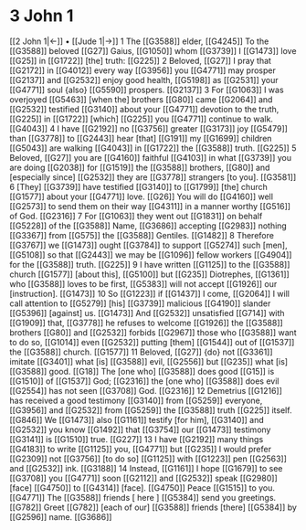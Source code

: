 # 3 John 1
[[2 John 1|←]] • [[Jude 1|→]]
1 The [[G3588]] elder, [[G4245]] To the [[G3588]] beloved [[G27]] Gaius, [[G1050]] whom [[G3739]] I [[G1473]] love [[G25]] in [[G1722]] [the] truth: [[G225]] 
2 Beloved, [[G27]] I pray that [[G2172]] in [[G4012]] every way [[G3956]] you [[G4771]] may prosper [[G2137]] and [[G2532]] enjoy good health, [[G5198]] as [[G2531]] your [[G4771]] soul {also} [[G5590]] prospers. [[G2137]] 
3 For [[G1063]] I was overjoyed [[G5463]] [when the] brothers [[G80]] came [[G2064]] and [[G2532]] testified [[G3140]] about your [[G4771]] devotion to the truth, [[G225]] in [[G1722]] [which] [[G225]] you [[G4771]] continue to walk. [[G4043]] 
4 I have [[G2192]] no [[G3756]] greater [[G3173]] joy [[G5479]] than [[G3778]] to [[G2443]] hear [that] [[G191]] my [[G1699]] children [[G5043]] are walking [[G4043]] in [[G1722]] the [[G3588]] truth. [[G225]] 
5 Beloved, [[G27]] you are [[G4160]] faithful [[G4103]] in what [[G3739]] you are doing [[G2038]] for [[G1519]] the [[G3588]] brothers, [[G80]] and [especially since] [[G2532]] they are [[G3778]] strangers [to you]. [[G3581]] 
6 [They] [[G3739]] have testified [[G3140]] to [[G1799]] [the] church [[G1577]] about your [[G4771]] love. [[G26]] You will do [[G4160]] well [[G2573]] to send them on their way [[G4311]] in a manner worthy [[G516]] of God. [[G2316]] 
7 For [[G1063]] they went out [[G1831]] on behalf [[G5228]] of the [[G3588]] Name, [[G3686]] accepting [[G2983]] nothing [[G3367]] from [[G575]] the [[G3588]] Gentiles. [[G1482]] 
8 Therefore [[G3767]] we [[G1473]] ought [[G3784]] to support [[G5274]] such [men], [[G5108]] so that [[G2443]] we may be [[G1096]] fellow workers [[G4904]] for the [[G3588]] truth. [[G225]] 
9 I have written [[G1125]] to the [[G3588]] church [[G1577]] [about this], [[G5100]] but [[G235]] Diotrephes, [[G1361]] who [[G3588]] loves to be first, [[G5383]] will not accept [[G1926]] our [instruction]. [[G1473]] 
10 So [[G1223]] if [[G1437]] I come, [[G2064]] I will call attention to [[G5279]] [his] [[G3739]] malicious [[G4190]] slander [[G5396]] [against] us. [[G1473]] And [[G2532]] unsatisfied [[G714]] with [[G1909]] that, [[G3778]] he refuses to welcome [[G1926]] the [[G3588]] brothers [[G80]] and [[G2532]] forbids [[G2967]] those who [[G3588]] want to do so, [[G1014]] even [[G2532]] putting [them] [[G1544]] out of [[G1537]] the [[G3588]] church. [[G1577]] 
11 Beloved, [[G27]] {do} not [[G3361]] imitate [[G3401]] what [is] [[G3588]] evil, [[G2556]] but [[G235]] what [is] [[G3588]] good. [[G18]] The [one who] [[G3588]] does good [[G15]] is [[G1510]] of [[G1537]] God; [[G2316]] the [one who] [[G3588]] does evil [[G2554]] has not seen [[G3708]] God. [[G2316]] 
12 Demetrius [[G1216]] has received a good testimony [[G3140]] from [[G5259]] everyone, [[G3956]] and [[G2532]] from [[G5259]] the [[G3588]] truth [[G225]] itself. [[G846]] We [[G1473]] also [[G1161]] testify [for him], [[G3140]] and [[G2532]] you know [[G1492]] that [[G3754]] our [[G1473]] testimony [[G3141]] is [[G1510]] true. [[G227]] 
13 I have [[G2192]] many things [[G4183]] to write [[G1125]] you, [[G4771]] but [[G235]] I would prefer [[G2309]] not [[G3756]] [to do so] [[G1125]] with [[G1223]] pen [[G2563]] and [[G2532]] ink. [[G3188]] 
14 Instead, [[G1161]] I hope [[G1679]] to see [[G3708]] you [[G4771]] soon [[G2112]] and [[G2532]] speak [[G2980]] [face] [[G4750]] to [[G4314]] [face]. [[G4750]] Peace [[G1515]] to you. [[G4771]] The [[G3588]] friends [ here ] [[G5384]] send you greetings. [[G782]] Greet [[G782]] [each of our] [[G3588]] friends [there] [[G5384]] by [[G2596]] name. [[G3686]] 
